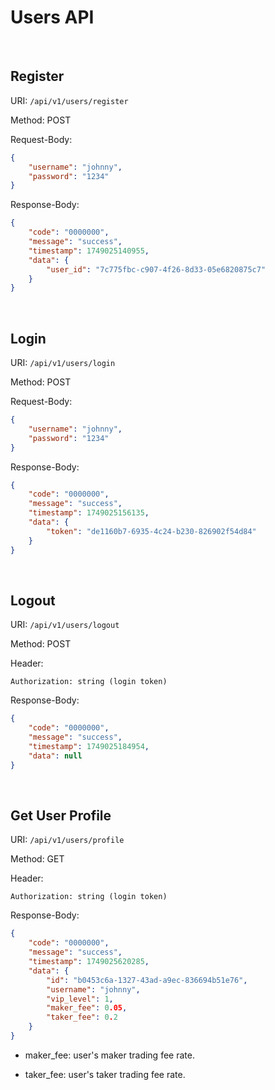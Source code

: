 # Users API

<br>

## Register

URI: `/api/v1/users/register`

Method: POST

Request-Body:

```json
{
    "username": "johnny",
    "password": "1234"
}
```

Response-Body:

```json
{
    "code": "0000000",
    "message": "success",
    "timestamp": 1749025140955,
    "data": {
        "user_id": "7c775fbc-c907-4f26-8d33-05e6820875c7"
    }
}
```

<br>

## Login

URI: `/api/v1/users/login`

Method: POST

Request-Body:

```json
{
    "username": "johnny",
    "password": "1234"
}
```

Response-Body:

```json
{
    "code": "0000000",
    "message": "success",
    "timestamp": 1749025156135,
    "data": {
        "token": "de1160b7-6935-4c24-b230-826902f54d84"
    }
}
```

<br>

## Logout

URI: `/api/v1/users/logout`

Method: POST

Header:

```
Authorization: string (login token)
```

Response-Body:

```json
{
    "code": "0000000",
    "message": "success",
    "timestamp": 1749025184954,
    "data": null
}
```

<br>

## Get User Profile

URI: `/api/v1/users/profile`

Method: GET

Header:

```
Authorization: string (login token)
```

Response-Body:

```json
{
    "code": "0000000",
    "message": "success",
    "timestamp": 1749025620285,
    "data": {
        "id": "b0453c6a-1327-43ad-a9ec-836694b51e76",
        "username": "johnny",
        "vip_level": 1,
        "maker_fee": 0.05,
        "taker_fee": 0.2
    }
}
```

* maker_fee: user's maker trading fee rate.

* taker_fee: user's taker trading fee rate.